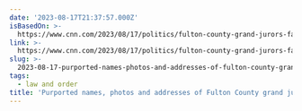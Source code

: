 ```yaml
---
date: '2023-08-17T21:37:57.000Z'
isBasedOn: >-
  https://www.cnn.com/2023/08/17/politics/fulton-county-grand-jurors-far-right-internet/index.html
link: >-
  https://www.cnn.com/2023/08/17/politics/fulton-county-grand-jurors-far-right-internet/index.html
slug: >-
  2023-08-17-purported-names-photos-and-addresses-of-fulton-county-grand-jurors-circula
tags:
  - law and order
title: 'Purported names, photos and addresses of Fulton County grand jurors circula'
---
```


